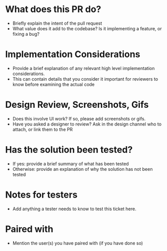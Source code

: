 # What does this PR do? 
* Briefly explain the intent of the pull request
* What value does it add to the codebase? Is it implementing a feature, or fixing a bug?

# Implementation Considerations
* Provide a brief explanation of any relevant high level implementation considerations.
* This can contain details that you consider it important for reviewers to know before examining the actual code

# Design Review, Screenshots, Gifs
* Does this involve UI work? If so, please add screenshots or gifs.
* Have you asked a designer to review? Ask in the design channel who to attach, or link them to the PR

# Has the solution been tested?
* If yes: provide a brief summary of what has been tested
* Otherwise: provide an explanation of why the solution has not been tested

# Notes for testers
* Add anything a tester needs to know to test this ticket here.

# Paired with
* Mention the user(s) you have paired with (if you have done so)
